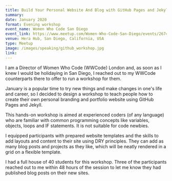 ```yaml
---
title: Build Your Personal Website And Blog with GitHub Pages and Jekyll
summary: 
date: January 2020
format: Evening workshop
event_name: Women Who Code San Diego
event_link: https://www.meetup.com/Women-Who-Code-San-Diego/events/267484617/
venue: Hera Hub, San Diego, California, USA
type: Meetup
image: /images/speaking/github_workshop.jpg
link: 
---
```


I am a Director of Women Who Code (WWCode) London and, as soon as I knew I would be holidaying in San Diego, I reached out to my WWCode counterparts there to offer to run a workshop for them.

January is a popular time to try new things and make changes in one's life and career, so I decided to design a workshop to teach people how to create their own personal branding and portfolio website using GitHub Pages and Jekyll.

This hands-on workshop is aimed at experienced coders (of any language) who are familiar with common programming concepts like variables, objects, loops and IF statements.  It is not suitable for code newbies.

I equipped participants with prepared website templates and the skills to add layouts and content to their site using DRY principles.  They can add as many blog posts and projects as they like, which will be neatly rendered in a grid on a flexible template.

I had a full house of 40 students for this workshop.  Three of the participants reached out to me within 48 hours of the session to let me know they had published blog posts on their new sites.
